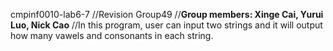 cmpinf0010-lab6-7
//Revision Group49
//__Group members: Xinge Cai, Yurui Luo, Nick Cao__
//In this program, user can input two strings and it will output how many vawels and consonants in each string.
